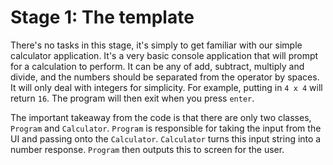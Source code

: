 #  Stage 1: The template

There's no tasks in this stage, it's simply to get familiar with our simple calculator application.  It's a very basic console application that will prompt for a calculation to perform.  It can be any of add, subtract, multiply and divide, and the numbers should be separated from the operator by spaces.  It will only deal with integers for simplicity.  For example, putting in `4 x 4` will return `16`.  The program will then exit when you press `enter`.

The important takeaway from the code is that there are only two classes, `Program` and `Calculator`.  `Program` is responsible for taking the input from the UI and passing onto the `Calculator`. `Calculator` turns this input string into a number response.  `Program` then outputs this to screen for the user.
